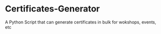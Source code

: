# Certificates-Generator
A Python Script that can generate certificates in bulk for wokshops, events, etc
